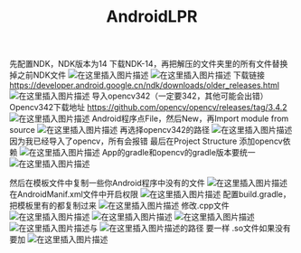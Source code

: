 ﻿---
title: AndroidLPR
tags: Lin
---

先配置NDK，NDK版本为14
下载NDK-14，再把解压的文件夹里的所有文件替换掉之前NDK文件
![在这里插入图片描述](https://img-blog.csdnimg.cn/20200605154005216.png?x-oss-process=image/watermark,type_ZmFuZ3poZW5naGVpdGk,shadow_10,text_aHR0cHM6Ly9ibG9nLmNzZG4ubmV0L3FxXzQwNDkyNzcx,size_16,color_FFFFFF,t_70)
![在这里插入图片描述](https://img-blog.csdnimg.cn/20200605154012126.png?x-oss-process=image/watermark,type_ZmFuZ3poZW5naGVpdGk,shadow_10,text_aHR0cHM6Ly9ibG9nLmNzZG4ubmV0L3FxXzQwNDkyNzcx,size_16,color_FFFFFF,t_70)
下载链接
https://developer.android.google.cn/ndk/downloads/older_releases.html
![在这里插入图片描述](https://img-blog.csdnimg.cn/20200605154020503.png)
导入opencv342（一定要342，其他可能会出错）
Opencv342下载地址
https://github.com/opencv/opencv/releases/tag/3.4.2
![在这里插入图片描述](https://img-blog.csdnimg.cn/20200605154032829.png?x-oss-process=image/watermark,type_ZmFuZ3poZW5naGVpdGk,shadow_10,text_aHR0cHM6Ly9ibG9nLmNzZG4ubmV0L3FxXzQwNDkyNzcx,size_16,color_FFFFFF,t_70)
Android程序点File，然后New，再Import module from source
![在这里插入图片描述](https://img-blog.csdnimg.cn/20200605154039287.png?x-oss-process=image/watermark,type_ZmFuZ3poZW5naGVpdGk,shadow_10,text_aHR0cHM6Ly9ibG9nLmNzZG4ubmV0L3FxXzQwNDkyNzcx,size_16,color_FFFFFF,t_70)
再选择opencv342的路径
![在这里插入图片描述](https://img-blog.csdnimg.cn/20200605154043591.png)
因为我已经导入了opencv，所有会报错
最后在Project Structure 添加opencv依赖
![在这里插入图片描述](https://img-blog.csdnimg.cn/20200605154049393.png?x-oss-process=image/watermark,type_ZmFuZ3poZW5naGVpdGk,shadow_10,text_aHR0cHM6Ly9ibG9nLmNzZG4ubmV0L3FxXzQwNDkyNzcx,size_16,color_FFFFFF,t_70)
App的gradle和opencv的gradle版本要统一
![在这里插入图片描述](https://img-blog.csdnimg.cn/20200605154053252.png)

然后在模板文件中复制一些你Android程序中没有的文件
![在这里插入图片描述](https://img-blog.csdnimg.cn/20200605154056255.png)
在AndroidManif.xml文件中开启权限
![在这里插入图片描述](https://img-blog.csdnimg.cn/20200605154101295.png?x-oss-process=image/watermark,type_ZmFuZ3poZW5naGVpdGk,shadow_10,text_aHR0cHM6Ly9ibG9nLmNzZG4ubmV0L3FxXzQwNDkyNzcx,size_16,color_FFFFFF,t_70)
配置build.gradle，把模板里有的都复制过来
![在这里插入图片描述](https://img-blog.csdnimg.cn/20200605154109811.png?x-oss-process=image/watermark,type_ZmFuZ3poZW5naGVpdGk,shadow_10,text_aHR0cHM6Ly9ibG9nLmNzZG4ubmV0L3FxXzQwNDkyNzcx,size_16,color_FFFFFF,t_70)
修改.cpp文件
![在这里插入图片描述](https://img-blog.csdnimg.cn/20200605154115394.png)
![在这里插入图片描述](https://img-blog.csdnimg.cn/20200605154121649.png)
![在这里插入图片描述](https://img-blog.csdnimg.cn/20200605154124263.png)
![在这里插入图片描述](https://img-blog.csdnimg.cn/20200605154137465.png)与
![在这里插入图片描述](https://img-blog.csdnimg.cn/20200605154144681.png)的路径
要一样
.so文件如果没有要加
![在这里插入图片描述](https://img-blog.csdnimg.cn/20200605154213409.png)
